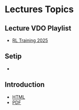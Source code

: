 # Lectures Topics

## Lecture VDO Playlist

- [RL Training 2025](#)

## Setip

-

## Introduction

- [HTML](src/T01_intro/T01.html)
- [PDF](src/T01_intro/T01.pdf)
